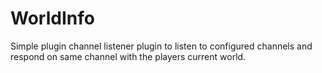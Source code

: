 # WorldInfo

Simple plugin channel listener plugin to listen to configured channels and respond on same channel with the players current world.

